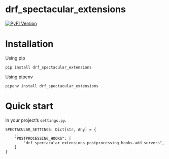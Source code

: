 # drf_spectacular_extensions
[![PyPI Version][pypi-image]][pypi-url]

[pypi-image]: https://img.shields.io/pypi/v/drf_spectacular_extensions
[pypi-url]: https://pypi.org/project/drf_spectacular_extensions/

# Installation

Using pip

`pip install drf_spectacular_extensions`

Using pipenv

`pipenv install drf_spectacular_extensions`

# Quick start
In your project’s `settings.py`.

```
SPECTACULAR_SETTINGS: Dict[str, Any] = {
    ...
    "POSTPROCESSING_HOOKS": [
        "drf_spectacular_extensions.postprocessing_hooks.add_servers",
    ]
}
```
